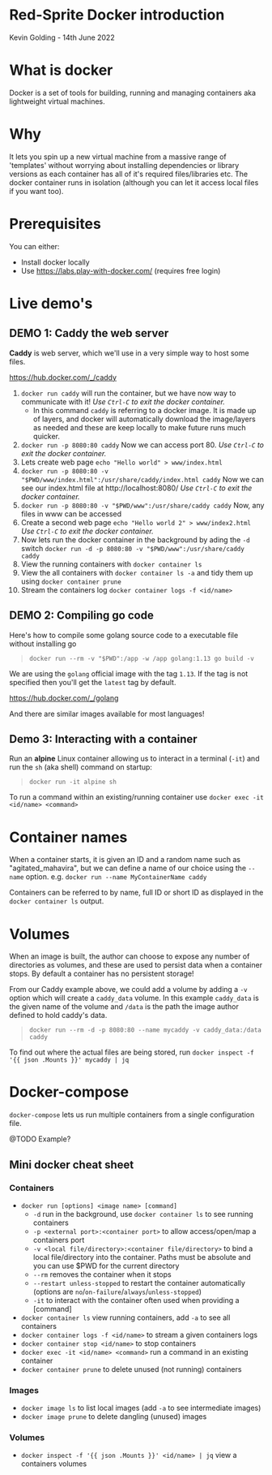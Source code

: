 # Red-Sprite Docker introduction
Kevin Golding - 14th June 2022

# What is docker

Docker is a set of tools for building, running and managing containers aka lightweight virtual machines.

# Why

It lets you spin up a new virtual machine from a massive range of 'templates' without worrying about installing dependencies or library versions as each container has all of it's required files/libraries etc. The docker container runs in isolation (although you can let it access local files if you want too).

# Prerequisites

You can either:

 * Install docker locally
 * Use https://labs.play-with-docker.com/ (requires free login)

# Live demo's

## DEMO 1: Caddy the web server

**Caddy** is web server, which we'll use in a very simple way to host some files.

https://hub.docker.com/_/caddy

1. `docker run caddy` will run the container, but we have now way to communicate with it! _Use `Ctrl-C` to exit the docker container._
    * In this command `caddy` is referring to a docker image. It is made up of layers, and docker will automatically download the image/layers as needed and these are keep locally to make future runs much quicker.
1. `docker run -p 8080:80 caddy` Now we can access port 80. _Use `Ctrl-C` to exit the docker container._
1. Lets create web page `echo "Hello world" > www/index.html`
1. `docker run -p 8080:80 -v "$PWD/www/index.html":/usr/share/caddy/index.html caddy` Now we can see our index.html file at http://localhost:8080/ _Use `Ctrl-C` to exit the docker container._
1. `docker run -p 8080:80 -v "$PWD/www":/usr/share/caddy caddy` Now, any files in www can be accessed
1. Create a second web page `echo "Hello world 2" > www/index2.html` _Use `Ctrl-C` to exit the docker container._
1. Now lets run the docker container in the background by ading the `-d` switch `docker run -d -p 8080:80 -v "$PWD/www":/usr/share/caddy caddy`
1. View the running containers with `docker container ls`
1. View the all containers with `docker container ls -a` and tidy them up using `docker container prune`
1. Stream the containers log `docker container logs -f <id/name>`

## DEMO 2: Compiling go code

Here's how to compile some golang source code to a executable file without installing go

> `docker run --rm -v "$PWD":/app -w /app golang:1.13 go build -v`

We are using the `golang` official image with the tag `1.13`. If the tag is not specified then you'll get the `latest` tag by default.

https://hub.docker.com/_/golang

And there are similar images available for most languages!

## Demo 3: Interacting with a container

Run an **alpine** Linux container allowing us to interact in a terminal (`-it`) and run the `sh` (aka shell) command on startup:

> `docker run -it alpine sh`

To run a command within an existing/running container use `docker exec -it <id/name> <command>`

# Container names

When a container starts, it is given an ID and a random name such as "agitated_mahavira", but we can define a name of our choice using the `--name` option. e.g. `docker run --name MyContainerName caddy`

Containers can be referred to by name, full ID or short ID as displayed in the `docker container ls` output.

# Volumes

When an image is built, the author can choose to expose any number of directories as volumes, and these are used to persist data when a container stops. By default a container has no persistent storage!

From our Caddy example above, we could add a volume by adding a `-v` option which will create a `caddy_data` volume. In this example `caddy_data` is the given name of the volume and `/data` is the path the image author defined to hold caddy's data.

> `docker run --rm -d -p 8080:80 --name mycaddy -v caddy_data:/data caddy`

To find out where the actual files are being stored, run `docker inspect -f '{{ json .Mounts }}' mycaddy | jq`

# Docker-compose

`docker-compose` lets us run multiple containers from a single configuration file.

@TODO Example?

## Mini docker cheat sheet

### Containers
* `docker run [options] <image name> [command]`
  * `-d` run in the background, use `docker container ls` to see running containers
  * `-p <external port>:<container port>` to allow access/open/map a containers port
  * `-v <local file/directory>:<container file/directory>` to bind a local file/directory into the container. Paths must be absolute and you can use $PWD for the current directory
  * `--rm` removes the container when it stops
  * `--restart unless-stopped` to restart the container automatically (options are `no`/`on-failure`/`always`/`unless-stopped`)
  * `-it` to interact with the container often used when providing a [command]
* `docker container ls` view running containers, add `-a` to see all containers
* `docker container logs -f <id/name>` to stream a given containers logs
* `docker container stop <id/name>` to stop containers
* `docker exec -it <id/name> <command>` run a command in an existing container
* `docker container prune` to delete unused (not running) containers

### Images
* `docker image ls` to list local images (add `-a` to see intermediate images)
* `docker image prune` to delete dangling (unused) images

### Volumes
* `docker inspect -f '{{ json .Mounts }}' <id/name> | jq` view a containers volumes

